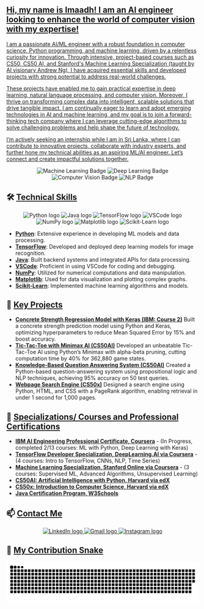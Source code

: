<h2 align="left"><u>Hi, my name is Imaadh! I am an AI engineer looking to enhance the world of computer vision with my expertise!</u></h2>

<p align="left"><u>I am a passionate AI/ML engineer with a robust foundation in computer science, Python programming, and machine learning, driven by a relentless curiosity for innovation. Through intensive, project-based courses such as CS50, CS50 AI, and Stanford's Machine Learning Specialization (taught by AI visionary Andrew Ng), I have acquired essential skills and developed projects with strong potential to address real-world challenges. 

These projects have enabled me to gain practical expertise in deep learning, natural language processing, and computer vision. Moreover, I thrive on transforming complex data into intelligent, scalable solutions that drive tangible impact. I am continually eager to learn and adopt emerging technologies in AI and machine learning, and my goal is to join a forward-thinking tech company where I can leverage cutting-edge algorithms to solve challenging problems and help shape the future of technology.

I’m actively seeking an internship while I am in Sri Lanka, where I can contribute to innovative projects, collaborate with industry experts, and further hone my technical abilities as an aspiring ML/AI engineer. Let’s connect and create impactful solutions together.</u></p>

<div align="center">
  <img src="https://img.shields.io/badge/Machine%20Learning-Expert-blue" alt="Machine Learning Badge"/>
  <img src="https://img.shields.io/badge/Deep%20Learning-Expert-yellow" alt="Deep Learning Badge"/>
  <img src="https://img.shields.io/badge/Computer%20Vision-Expert-green" alt="Computer Vision Badge"/>
  <img src="https://img.shields.io/badge/NLP-Expert-red" alt="NLP Badge"/>
</div>

## 🛠️ <u>Technical Skills</u>
<div align="center">
  <img src="https://cdn.jsdelivr.net/gh/devicons/devicon/icons/python/python-original.svg" height="40" alt="Python logo" />
  <img src="https://cdn.jsdelivr.net/gh/devicons/devicon/icons/java/java-original.svg" height="40" alt="Java logo" />
  <img src="https://cdn.jsdelivr.net/gh/devicons/devicon/icons/tensorflow/tensorflow-original.svg" height="40" alt="TensorFlow logo" />
  <img src="https://cdn.jsdelivr.net/gh/devicons/devicon/icons/vscode/vscode-original.svg" height="40" alt="VSCode logo" />
  <img src="https://cdn.jsdelivr.net/gh/devicons/devicon/icons/numpy/numpy-original.svg" height="40" alt="NumPy logo" />
  <img src="https://cdn.jsdelivr.net/gh/devicons/devicon/icons/matplotlib/matplotlib-original.svg" height="40" alt="Matplotlib logo" />
  <img src="https://upload.wikimedia.org/wikipedia/commons/0/05/Scikit_learn_logo_small.svg" height="40" alt="Scikit-Learn logo" />
</div>
<ul>
  <li><b><u>Python</u></b>: Extensive experience in developing ML models and data processing.</li>
  <li><b><u>TensorFlow</u></b>: Developed and deployed deep learning models for image recognition.</li>
  <li><b><u>Java</u></b>: Built backend systems and integrated APIs for data processing.</li>
  <li><b><u>VSCode</u></b>: Proficient in using VSCode for coding and debugging.</li>
  <li><b><u>NumPy</u></b>: Utilized for numerical computations and data manipulation.</li>
  <li><b><u>Matplotlib</u></b>: Used for data visualization and plotting complex graphs.</li>
  <li><b><u>Scikit-Learn</u></b>: Implemented machine learning algorithms and models.</li>
</ul>

## 🌟 <u>Key Projects</u>
- **<u>Concrete Strength Regression Model with Keras (IBM: Course 2)</u>**
  Built a concrete strength prediction model using Python and Keras, optimizing hyperparameters to reduce Mean Squared Error by 15% and boost accuracy.
- **<u>Tic-Tac-Toe with Minimax AI (CS50AI)</u>**
  Developed an unbeatable Tic-Tac-Toe AI using Python’s Minimax with alpha-beta pruning, cutting computation time by 40% for 362,880 game states.
- **<u>Knowledge-Based Question Answering System (CS50AI)</u>**
  Created a Python-based question-answering system using propositional logic and NLP techniques, achieving 95% accuracy on 50 test queries.
- **<u>Webpage Search Engine (CS50x)</u>**
  Designed a search engine using Python, HTML, and CSS with a PageRank algorithm, enabling retrieval in under 1 second for 1,000 pages.

## 📜 <u>Specializations/ Courses and Professional Certifications</u>
- **<u>IBM AI Engineering Professional Certificate, Coursera</u>** - (In Progress, completed 2/13 courses: ML with Python, Deep Learning with Keras)
- **<u>TensorFlow Developer Specialization, DeepLearning.AI via Coursera</u>** - (4 courses: Intro to TensorFlow, CNNs, NLP, Time Series)
- **<u>Machine Learning Specialization, Stanford Online via Coursera</u>** - (3 courses: Supervised ML, Advanced Algorithms, Unsupervised Learning)
- **<u>CS50AI: Artificial Intelligence with Python, Harvard via edX</u>** 
- **<u>CS50x: Introduction to Computer Science, Harvard via edX</u>** 
- **<u>Java Certification Program, W3Schools</u>** 

## 📫 <u>Contact Me</u>
<div align="center">
  <a href="https://www.linkedin.com/in/imaadh-renosh-007aba348">
    <img src="https://img.shields.io/badge/LinkedIn-0077B5?logo=linkedin&logoColor=white&style=for-the-badge" height="35" alt="LinkedIn logo" />
  </a>
  <a href="mailto:imaadhrenosh@gmail.com">
    <img src="https://img.shields.io/badge/Gmail-D14836?logo=gmail&logoColor=white&style=for-the-badge" height="35" alt="Gmail logo" />
  </a>
  <a href="https://www.instagram.com/im44dh">
    <img src="https://img.shields.io/badge/Instagram-E4405F?logo=instagram&logoColor=white&style=for-the-badge" height="35" alt="Instagram logo" />
  </a>
</div>

## 🐍 <u>My Contribution Snake</u>
![github-snake](https://raw.githubusercontent.com/ImaadhRenosh/Github-Project-Portfolio/output/github-snake.svg)

